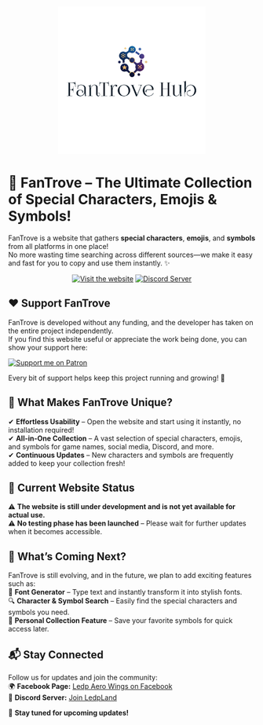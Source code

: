 <div align="center">
  <img width="300" src="assets/images/fantrove-hub.png" alt="FanTrove Logo">
</div>

# 🌟 FanTrove – The Ultimate Collection of Special Characters, Emojis & Symbols! 



FanTrove is a website that gathers **special characters**, **emojis**, and **symbols** from all platforms in one place!  
No more wasting time searching across different sources—we make it easy and fast for you to copy and use them instantly. ✨  


<div align="center">
<a href="https://ledp-aero-wings.github.io/"><img alt="Visit the website" height="56" src="https://cdn.jsdelivr.net/npm/@intergrav/devins-badges@3/assets/cozy/documentation/website_vector.svg"></a>
<a href="https://discord.gg/MMxQSZB3y3"><img alt="Discord Server" height="56" src="https://cdn.jsdelivr.net/npm/@intergrav/devins-badges@3/assets/cozy/social/discord-plural_vector.svg"></a>
</div>




## ❤️ Support FanTrove 
FanTrove is developed without any funding, and the developer has taken on the entire project independently.  
If you find this website useful or appreciate the work being done, you can show your support here:  

<a href="https://www.patreon.com/LedpAeroWings"><img alt="Support me on Patron" height="56" src="https://cdn.jsdelivr.net/npm/@intergrav/devins-badges@3/assets/cozy/donate/patreon-singular_vector.svg"></a>  

Every bit of support helps keep this project running and growing! 🚀  




## 🚀 What Makes FanTrove Unique?  
✔ **Effortless Usability** – Open the website and start using it instantly, no installation required!  
✔ **All-in-One Collection** – A vast selection of special characters, emojis, and symbols for game names, social media, Discord, and more.  
✔ **Continuous Updates** – New characters and symbols are frequently added to keep your collection fresh!  




## 🔧 **Current Website Status**  
⚠️ **The website is still under development and is not yet available for actual use.**  
⚠️ **No testing phase has been launched** – Please wait for further updates when it becomes accessible.  




## 🔮 What’s Coming Next?  
FanTrove is still evolving, and in the future, we plan to add exciting features such as:  
🎨 **Font Generator** – Type text and instantly transform it into stylish fonts.  
🔍 **Character & Symbol Search** – Easily find the special characters and symbols you need.  
📌 **Personal Collection Feature** – Save your favorite symbols for quick access later.  




## 📬 Stay Connected  
Follow us for updates and join the community:  
🌍 **Facebook Page:** [Ledp Aero Wings on Facebook](https://www.facebook.com/share/1HJRyK9kYr/)  
💬 **Discord Server:** [Join LedpLand](https://discord.com/invite/Xn6GFvqyYf)  


📢 **Stay tuned for upcoming updates!**
